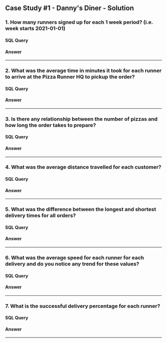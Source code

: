 ## Case Study #1 - Danny's Diner - Solution
### 1. How many runners signed up for each 1 week period? (i.e. week starts 2021-01-01)
#### SQL Query

#### Answer

<hr>

### 2. What was the average time in minutes it took for each runner to arrive at the Pizza Runner HQ to pickup the order?
#### SQL Query

#### Answer

<hr>

### 3. Is there any relationship between the number of pizzas and how long the order takes to prepare?
#### SQL Query

#### Answer

<hr>

### 4. What was the average distance travelled for each customer?
#### SQL Query

#### Answer

<hr>

### 5. What was the difference between the longest and shortest delivery times for all orders?
#### SQL Query

#### Answer

<hr>

### 6. What was the average speed for each runner for each delivery and do you notice any trend for these values?
#### SQL Query

#### Answer

<hr>

### 7. What is the successful delivery percentage for each runner?
#### SQL Query

#### Answer

<hr>
